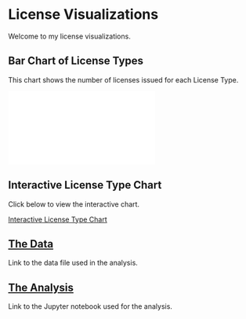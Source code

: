 # License Visualizations

Welcome to my license visualizations.

## Bar Chart of License Types

This chart shows the number of licenses issued for each License Type.

![License Type Chart](chart1.html)

## Interactive License Type Chart

Click below to view the interactive chart.

[Interactive License Type Chart](chart2.html)






## [The Data](https://github.com/arosedale/arosedale.github.io/raw/main/hw_5.csv)
Link to the data file used in the analysis.

## [The Analysis](https://github.com/arosedale/arosedale.github.io/blob/main/license_visualizations.ipynb)
Link to the Jupyter notebook used for the analysis.
